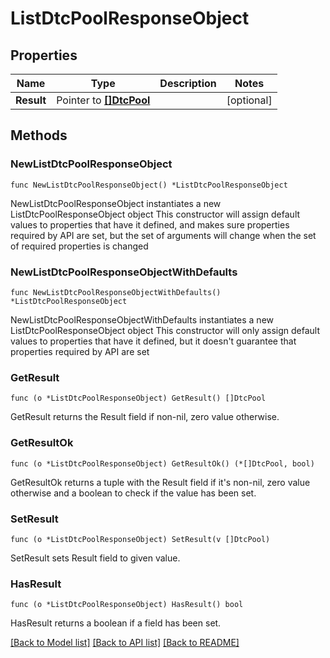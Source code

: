 # ListDtcPoolResponseObject

## Properties

Name | Type | Description | Notes
------------ | ------------- | ------------- | -------------
**Result** | Pointer to [**[]DtcPool**](DtcPool.md) |  | [optional] 

## Methods

### NewListDtcPoolResponseObject

`func NewListDtcPoolResponseObject() *ListDtcPoolResponseObject`

NewListDtcPoolResponseObject instantiates a new ListDtcPoolResponseObject object
This constructor will assign default values to properties that have it defined,
and makes sure properties required by API are set, but the set of arguments
will change when the set of required properties is changed

### NewListDtcPoolResponseObjectWithDefaults

`func NewListDtcPoolResponseObjectWithDefaults() *ListDtcPoolResponseObject`

NewListDtcPoolResponseObjectWithDefaults instantiates a new ListDtcPoolResponseObject object
This constructor will only assign default values to properties that have it defined,
but it doesn't guarantee that properties required by API are set

### GetResult

`func (o *ListDtcPoolResponseObject) GetResult() []DtcPool`

GetResult returns the Result field if non-nil, zero value otherwise.

### GetResultOk

`func (o *ListDtcPoolResponseObject) GetResultOk() (*[]DtcPool, bool)`

GetResultOk returns a tuple with the Result field if it's non-nil, zero value otherwise
and a boolean to check if the value has been set.

### SetResult

`func (o *ListDtcPoolResponseObject) SetResult(v []DtcPool)`

SetResult sets Result field to given value.

### HasResult

`func (o *ListDtcPoolResponseObject) HasResult() bool`

HasResult returns a boolean if a field has been set.


[[Back to Model list]](../README.md#documentation-for-models) [[Back to API list]](../README.md#documentation-for-api-endpoints) [[Back to README]](../README.md)


